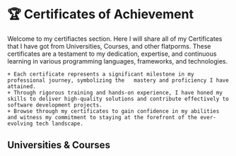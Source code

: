 # 🏆 Certificates of Achievement

Welcome to my certifiactes section. Here I will share all of my Certificates that I have got
from Universities, Courses, and other flatporms. 
These certificates are a testament to my dedication, expertise, and continuous learning in various programming languages, frameworks, and technologies. 

    + Each certificate represents a significant milestone in my professional journey, symbolizing the   mastery and proficiency I have attained.
    + Through rigorous training and hands-on experience, I have honed my skills to deliver high-quality solutions and contribute effectively to software development projects.
    + Browse through my certificates to gain confidence in my abilities and witness my commitment to staying at the forefront of the ever-evolving tech landscape.


## Universities & Courses 